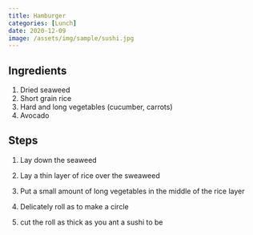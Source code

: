 ```yaml
---
title: Hamburger
categories: [Lunch]
date: 2020-12-09
image: /assets/img/sample/sushi.jpg
---
```


## Ingredients

1. Dried seaweed
2. Short grain rice
3. Hard and long vegetables (cucumber, carrots)
4. Avocado

## Steps

1. Lay down the seaweed

2. Lay a thin layer of rice over the sweaweed

3. Put a small amount of long vegetables in the middle of the rice layer

5. Delicately roll as to make a circle

6. cut the roll as thick as you ant a sushi to be





